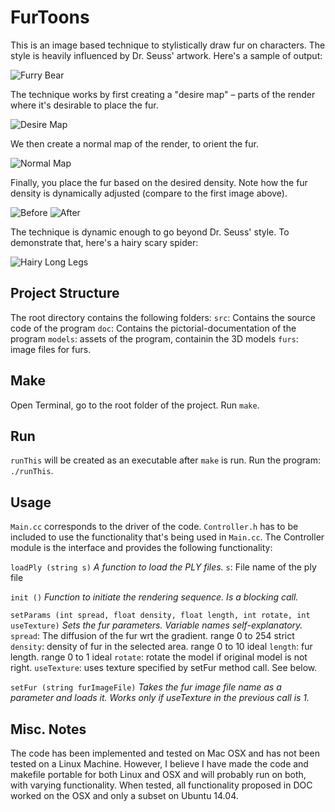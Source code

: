 # FurToons
This is an image based technique to stylistically draw fur on characters. The style is heavily influenced by Dr. Seuss' artwork. Here's a sample of output:

![Furry Bear](doc/dynamicFur.png)

The technique works by first creating a "desire map" – parts of the render where it's desirable to place the fur.

![Desire Map](doc/desire_cache.bmp)

We then create a normal map of the render, to orient the fur.

![Normal Map](doc/direction_cache.bmp)

Finally, you place the fur based on the desired density. Note how the fur density is dynamically adjusted (compare to the first image above).

![Before](doc/baldBear.png) ![After](doc/furryBear.png)

The technique is dynamic enough to go beyond Dr. Seuss' style. To demonstrate that, here's a hairy scary spider:

![Hairy Long Legs](doc/hairySpider.png)

## Project Structure
The root directory contains the following folders:
`src`: Contains the source code of the program
`doc`: Contains the pictorial-documentation of the program
`models`: assets of the program, containin the 3D models
`furs`:  image files for furs.

## Make
Open Terminal, go to the root folder of the project. Run `make`.

## Run
`runThis` will be created as an executable after `make` is run. Run the program: `./runThis`.

## Usage
`Main.cc` corresponds to the driver of the code. `Controller.h` has to be included to use the functionality that's being used in `Main.cc`.
The Controller module is the interface and provides the following functionality:

`loadPly (string s)`
*A function to load the PLY files.*
`s`: File name of the ply file

`init ()`
*Function to initiate the rendering sequence. Is a blocking call.*

`setParams (int spread, float density, float length, int rotate, int useTexture)`
*Sets the fur parameters. Variable names self-explanatory.*
`spread`: The diffusion of the fur wrt the gradient. range 0 to 254 strict
`density`: density of fur in the selected area. range 0 to 10 ideal
`length`: fur length. range 0 to 1 ideal
`rotate`: rotate the model if original model is not right.
`useTexture`: uses texture specified by setFur method call. See below.

`setFur (string furImageFile)`
*Takes the fur image file name as a parameter and loads it. Works only if useTexture in the previous call is 1.*

## Misc. Notes
The code has been implemented and tested on Mac OSX and has not been tested on a Linux Machine. However, I believe I have made the code and makefile portable for both Linux and OSX and will probably run on both, with varying functionality. When tested, all functionality proposed in DOC worked on the OSX and only a subset on Ubuntu 14.04.

